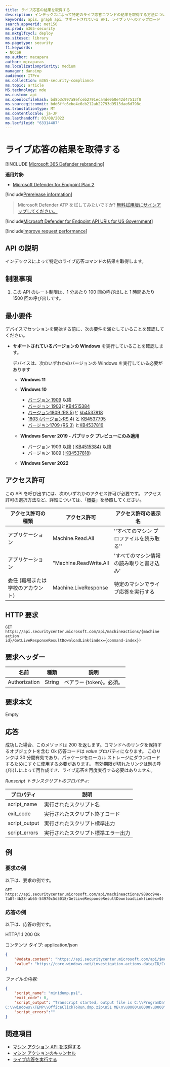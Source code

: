 ```yaml
---
title: ライブ応答の結果を取得する
description: インデックスによって特定のライブ応答コマンドの結果を取得する方法について説明します。
keywords: apis、graph api、サポートされている API、ライブラリへのアップロード
search.appverid: met150
ms.prod: m365-security
ms.mktglfcycl: deploy
ms.sitesec: library
ms.pagetype: security
f1.keywords:
- NOCSH
ms.author: macapara
author: mjcaparas
ms.localizationpriority: medium
manager: dansimp
audience: ITPro
ms.collection: m365-security-compliance
ms.topic: article
MS.technology: mde
ms.custom: api
ms.openlocfilehash: bd8b3c997a8efceb2791eca4de0b0e42d47513f8
ms.sourcegitcommit: bdd6ffc6ebe4e6cb212ab22793d9513dae6d798c
ms.translationtype: MT
ms.contentlocale: ja-JP
ms.lasthandoff: 03/08/2022
ms.locfileid: "63314407"
---
```

# <a name="get-live-response-results"></a>ライブ応答の結果を取得する

[!INCLUDE [Microsoft 365 Defender rebranding](../../includes/microsoft-defender.md)]

**適用対象:**
- [Microsoft Defender for Endpoint Plan 2](https://go.microsoft.com/fwlink/?linkid=2154037)

[!include[Prerelease information](../../includes/prerelease.md)]

> Microsoft Defender ATP を試してみたいですか? [無料試用版にサインアップしてください。](https://signup.microsoft.com/create-account/signup?products=7f379fee-c4f9-4278-b0a1-e4c8c2fcdf7e&ru=https://aka.ms/MDEp2OpenTrial?ocid=docs-wdatp-exposedapis-abovefoldlink)

[!include[Microsoft Defender for Endpoint API URIs for US Government](../../includes/microsoft-defender-api-usgov.md)]

[!include[Improve request performance](../../includes/improve-request-performance.md)]

## <a name="api-description"></a>API の説明

インデックスによって特定のライブ応答コマンドの結果を取得します。

## <a name="limitations"></a>制限事項

1. この API のレート制限は、1 分あたり 100 回の呼び出しと 1 時間あたり 1500 回の呼び出しです。

## <a name="minimum-requirements"></a>最小要件

デバイスでセッションを開始する前に、次の要件を満たしていることを確認してください。

- **サポートされているバージョンの Windows** を実行していることを確認します。

  デバイスは、次のいずれかのバージョンの Windows を実行している必要があります

  - **Windows 11**
  
  - **Windows 10**
    - [バージョン 1909](/windows/whats-new/whats-new-windows-10-version-1909) 以降
    - [バージョン 1903](/windows/whats-new/whats-new-windows-10-version-1903)と[KB4515384](https://support.microsoft.com/help/4515384/windows-10-update-kb4515384)
    - [バージョン1809 (RS 5)](/windows/whats-new/whats-new-windows-10-version-1809)と [kb4537818](https://support.microsoft.com/help/4537818/windows-10-update-kb4537818)
    - [ 1803 (バージョンRS 4)](/windows/whats-new/whats-new-windows-10-version-1803) と [KB4537795](https://support.microsoft.com/help/4537795/windows-10-update-kb4537795)
    - [バージョン1709 (RS 3)](/windows/whats-new/whats-new-windows-10-version-1709) と[KB4537816](https://support.microsoft.com/help/4537816/windows-10-update-kb4537816)

  - **Windows Server 2019 - パブリック プレビューにのみ適用**
    - バージョン 1903 以降 ( [KB4515384](https://support.microsoft.com/help/4515384/windows-10-update-kb4515384)) 以降
    - バージョン 1809 ( [KB4537818](https://support.microsoft.com/help/4537818/windows-10-update-kb4537818))
    
  - **Windows Server 2022**  

## <a name="permissions"></a>アクセス許可

この API を呼び出すには、次のいずれかのアクセス許可が必要です。 アクセス許可の選択方法など、詳細については、「[概要](apis-intro.md)」を参照してください。

|アクセス許可の種類|アクセス許可|アクセス許可の表示名|
|---|---|---|
アプリケーション|Machine.Read.All|''すべてのマシン プロファイルを読み取る''
アプリケーション|"Machine.ReadWrite.All|'すべてのマシン情報の読み取りと書き込み'
|委任 (職場または学校のアカウント)|Machine.LiveResponse|特定のマシンでライブ応答を実行する|

## <a name="http-request"></a>HTTP 要求

```HTTP
GET https://api.securitycenter.microsoft.com/api/machineactions/{machine action
id}/GetLiveResponseResultDownloadLink(index={command-index})
```

## <a name="request-headers"></a>要求ヘッダー

|名前|種類|説明|
|---|---|---|
|Authorization|String|ベアラー {token}。必須。|

## <a name="request-body"></a>要求本文

Empty

## <a name="response"></a>応答

成功した場合、このメソッドは 200 を返します。コマンドへのリンクを保持するオブジェクトを含む Ok 応答コードは *value* プロパティになります。 このリンクは 30 分間有効であり、パッケージをローカル ストレージにダウンロードするためにすぐに使用する必要があります。 有効期限が切れたリンクは別の呼び出しによって再作成でき、ライブ応答を再度実行する必要はありません。

*Runscript トランスクリプトのプロパティ:*

|プロパティ|説明|
|---|---|
|script_name|実行されたスクリプト名|
|exit_code|実行されたスクリプト終了コード|
|script_output|実行されたスクリプト標準出力|
|script_errors|実行されたスクリプト標準エラー出力|

## <a name="example"></a>例

### <a name="request-example"></a>要求の例

以下は、要求の例です。

```HTTP
GET https://api.securitycenter.microsoft.com/api/machineactions/988cc94e-7a8f-4b28-ab65-54970c5d5018/GetLiveResponseResultDownloadLink(index=0)
```

### <a name="response-example"></a>応答の例

以下は、応答の例です。

HTTP/1.1 200 Ok

コンテンツ タイプ: application/json

```JSON
{
    "@odata.context": "https://api.securitycenter.microsoft.com/api/$metadata#Edm.String",
    "value": "https://core.windows.net/investigation-actions-data/ID/CustomPlaybookCommandOutput/4ed5e7807ad1fe59b00b664fe06a0f07?se=2021-02-04T16%3A13%3A50Z&sp=r&sv=2019-07-07&sr=b&sig=1dYGe9rPvUlXBPvYSmr6/OLXPY98m8qWqfIQCBbyZTY%3D"
}
```

*ファイルの内容:*

```JSON
{
    "script_name": "minidump.ps1",
    "exit_code": 0,
    "script_output": "Transcript started, output file is C:\\ProgramData\\Microsoft\\Windows Defender Advanced Threat Protection\\Temp\\PSScriptOutputs\\PSScript_Transcript_{TRANSCRIPT_ID}.txt
C:\\windows\\TEMP\\OfficeClickToRun.dmp.zip\n51 MB\n\u0000\u0000\u0000",
    "script_errors":""
}
```

## <a name="related-topics"></a>関連項目

- [マシン アクション API を取得する](get-machineaction-object.md)
- [マシン アクションのキャンセル](cancel-machine-action.md)
- [ライブ応答を実行する](run-live-response.md) 
